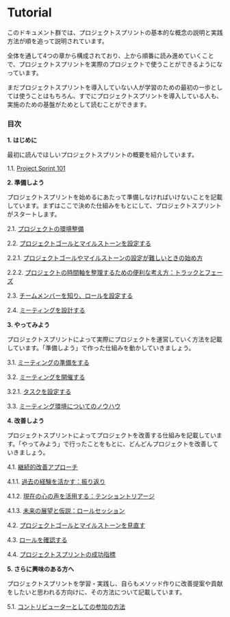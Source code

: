 # Tutorial

このドキュメント群では、プロジェクトスプリントの基本的な概念の説明と実践方法が順を追って説明されています。

全体を通して4つの章から構成されており、上から順番に読み進めていくことで、プロジェクトスプリントを実際のプロジェクトで使うことができるようになっています。

まだプロジェクトスプリントを導入していない人が学習のための最初の一歩としては使うことはもちろん、すでにプロジェクトスプリントを導入している人も、実施のための基盤がためとして読むことができます。

### 目次

**1. はじめに**

最初に読んでほしいプロジェクトスプリントの概要を紹介しています。

&#x20;  1.1. [Project Sprint 101](section1-1.md)

**2. 準備しよう**

プロジェクトスプリントを始めるにあたって準備しなければいけないことを記載しています。まずはここで決めた仕組みをもとにして、プロジェクトスプリントがスタートします。

&#x20;  2.1. [プロジェクトの環境整備](section2-0.md)

&#x20;  2.2. [プロジェクトゴールとマイルストーンを設定する](section2-1.md)

&#x20;   2.2.1. [プロジェクトゴールやマイルストーンの設定が難しいときの始め方](broken-reference)

&#x20;   2.2.2. [プロジェクトの時間軸を整理するための便利な考え方：トラックとフェーズ](broken-reference)

&#x20;  2.3. [チームメンバーを知り、ロールを設定する](section2-2.md)

&#x20;  2.4. [ミーティングを設計する](section2-3.md)

**3. やってみよう**

プロジェクトスプリントによって実際にプロジェクトを運営していく方法を記載しています。「準備しよう」で作った仕組みを動かしていきましょう。

&#x20;  3.1. [ミーティングの準備をする](section3-1.md)

&#x20;  3.2. [ミーティングを開催する](section3-2.md)

&#x20;   3.2.1. [タスクを設定する](broken-reference)

&#x20;  3.3. [ミーティング環境についてのノウハウ](section3-3.md)

**4. 改善しよう**

プロジェクトスプリントによってプロジェクトを改善する仕組みを記載しています。「やってみよう」で行ったことをもとに、どんどんプロジェクトを改善していきましょう。

&#x20;  4.1. [継続的改善アプローチ](section4-1.md)

&#x20;   4.1.1. [過去の経験を活かす：振り返り](broken-reference)

&#x20;   4.1.2. [現在の心の声を活用する：テンショントリアージ](broken-reference)

&#x20;   4.1.3. [未来の展望と仮説：ロールセッション](broken-reference)

&#x20;  4.2. [プロジェクトゴールとマイルストーンを見直す](section4-2.md)

&#x20;  4.3. [ロールを確認する](section4-3.md)

&#x20;  4.4. [プロジェクトスプリントの成功指標](section4-4.md)

**5. さらに興味のある方へ**

プロジェクトスプリントを学習・実践し、自らもメソッド作りに改善提案や貢献をしたいと思われる方向けに、その方法について記載しています。

&#x20;  5.1. [コントリビューターとしての参加の方法](../../contributing.md)
